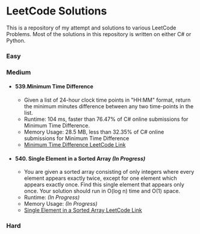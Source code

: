 # LeetCode Solutions

This is a repository of my attempt and solutions to various LeetCode Problems. Most of the solutions in this repository is written on either C# or Python.


### Easy


### Medium


- #### 539.Minimum Time Difference
    - Given a list of 24-hour clock time points in "HH:MM" format, return the minimum minutes difference between any two time-points in the list.
    - Runtime: 104 ms, faster than 76.47% of C# online submissions for Minimum Time Difference.
    - Memory Usage: 28.5 MB, less than 32.35% of C# online submissions for Minimum Time Difference
    - [Minimum Time Difference LeetCode Link](https://leetcode.com/problems/minimum-time-difference/)
- #### 540. Single Element in a Sorted Array *(In Progress)*
    - You are given a sorted array consisting of only integers where every element appears exactly twice, except for one element which appears exactly once. Find this single element that appears only once. Your solution should run in O(log n) time and O(1) space.
    - Runtime: *(In Progress)*
    - Memory Usage: *(In Progress)*
    - [Single Element in a Sorted Array LeetCode Link](https://leetcode.com/problems/single-element-in-a-sorted-array/)


### Hard